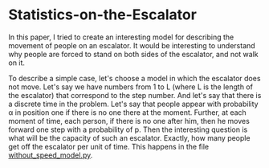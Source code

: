 # Statistics-on-the-Escalator
In this paper, I tried to create an interesting model for describing the movement of people on an escalator. It would be interesting to understand why people are forced to stand on both sides of the escalator, and not walk on it.

To describe a simple case, let's choose a model in which the escalator does not move. Let's say we have numbers from 1 to L (where L is the length of the escalator) that correspond to the step number. And let's say that there is a discrete time in the problem. Let's say that people appear with probability α in position one if there is no one there at the moment. Further, at each moment of time, each person, if there is no one after him, then he moves forward one step with a probability of p. Then the interesting question is what will be the capacity of such an escalator. Exactly, how many people get off the escalator per unit of time. This happens in the file [without_speed_model.py](without_speed_model.py).
